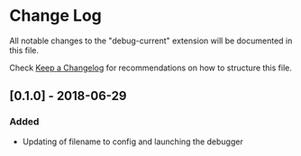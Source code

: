 # Change Log
All notable changes to the "debug-current" extension will be documented in this file.

Check [Keep a Changelog](http://keepachangelog.com/) for recommendations on how to structure this file.

## [0.1.0] - 2018-06-29
### Added
- Updating of filename to config and launching the debugger

